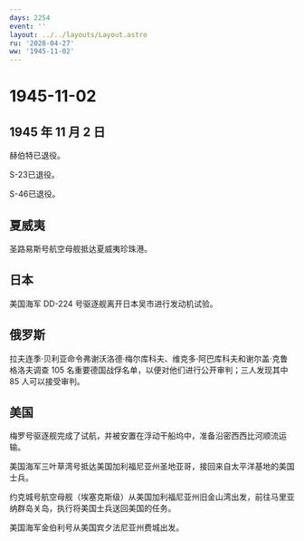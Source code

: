 ```yaml
---
days: 2254
event: ''
layout: ../../layouts/Layout.astro
ru: '2028-04-27'
ww: '1945-11-02'
---
```


# 1945-11-02

## 1945 年 11 月 2 日

赫伯特已退役。

S-23已退役。

S-46已退役。

## 夏威夷

圣路易斯号航空母舰抵达夏威夷珍珠港。

## 日本

美国海军 DD-224 号驱逐舰离开日本吴市进行发动机试验。

## 俄罗斯

拉夫连季·贝利亚命令弗谢沃洛德·梅尔库科夫、维克多·阿巴库科夫和谢尔盖·克鲁格洛夫调查
105 名重要德国战俘名单，以便对他们进行公开审判；三人发现其中 85
人可以接受审判。

## 美国

梅罗号驱逐舰完成了试航，并被安置在浮动干船坞中，准备沿密西西比河顺流运输。

美国海军三叶草湾号抵达美国加利福尼亚州圣地亚哥，接回来自太平洋基地的美国士兵。

约克城号航空母舰（埃塞克斯级）从美国加利福尼亚州旧金山湾出发，前往马里亚纳群岛关岛，执行将美国士兵送回美国的任务。

美国海军金伯利号从美国宾夕法尼亚州费城出发。